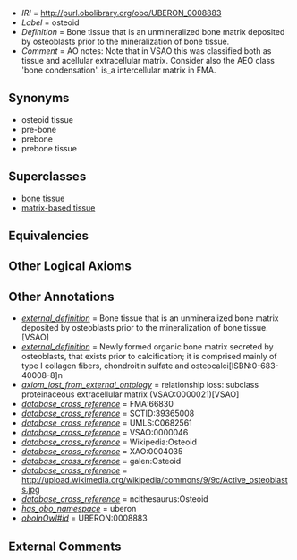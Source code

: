  * *IRI* = http://purl.obolibrary.org/obo/UBERON_0008883
 * *Label* = osteoid
 * *Definition* = Bone tissue that is an unmineralized bone matrix deposited by osteoblasts prior to the mineralization of bone tissue.
 * *Comment* = AO notes: Note that in VSAO this was classified both as tissue and acellular extracellular matrix. Consider also the AEO class 'bone condensation'. is_a intercellular matrix in FMA.

## Synonyms

 * osteoid tissue
 * pre-bone
 * prebone
 * prebone tissue

## Superclasses

 * [bone tissue](../../UBERON/81/UBERON_0002481.md)
 * [matrix-based tissue](../../UBERON/75/UBERON_0007475.md)

## Equivalencies


## Other Logical Axioms


## Other Annotations

 * *[external_definition](../../UBPROP/01/UBPROP_0000001.md)* = Bone tissue that is an unmineralized bone matrix deposited by osteoblasts prior to the mineralization of bone tissue.[VSAO]
 * *[external_definition](../../UBPROP/01/UBPROP_0000001.md)* = Newly formed organic bone matrix secreted by osteoblasts, that exists prior to calcification; it is comprised mainly of type I collagen fibers, chondroitin sulfate and osteocalci[ISBN:0-683-40008-8]n
 * *[axiom_lost_from_external_ontology](../../UBPROP/02/UBPROP_0000002.md)* = relationship loss: subclass proteinaceous extracellular matrix (VSAO:0000021)[VSAO]
 * *[database_cross_reference](../../ef/oboInOwl#hasDbXref.md)* = FMA:66830
 * *[database_cross_reference](../../ef/oboInOwl#hasDbXref.md)* = SCTID:39365008
 * *[database_cross_reference](../../ef/oboInOwl#hasDbXref.md)* = UMLS:C0682561
 * *[database_cross_reference](../../ef/oboInOwl#hasDbXref.md)* = VSAO:0000046
 * *[database_cross_reference](../../ef/oboInOwl#hasDbXref.md)* = Wikipedia:Osteoid
 * *[database_cross_reference](../../ef/oboInOwl#hasDbXref.md)* = XAO:0004035
 * *[database_cross_reference](../../ef/oboInOwl#hasDbXref.md)* = galen:Osteoid
 * *[database_cross_reference](../../ef/oboInOwl#hasDbXref.md)* = http://upload.wikimedia.org/wikipedia/commons/9/9c/Active_osteoblasts.jpg
 * *[database_cross_reference](../../ef/oboInOwl#hasDbXref.md)* = ncithesaurus:Osteoid
 * *[has_obo_namespace](../../ce/oboInOwl#hasOBONamespace.md)* = uberon
 * *[oboInOwl#id](../../id/oboInOwl#id.md)* = UBERON:0008883

## External Comments


